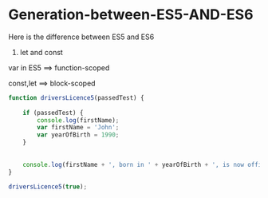 # Generation-between-ES5-AND-ES6
Here is the difference between ES5 and ES6

1. let and const

var in ES5 ==> function-scoped

const,let  ==> block-scoped


```javascript
function driversLicence5(passedTest) {
    
    if (passedTest) {
        console.log(firstName);
        var firstName = 'John';
        var yearOfBirth = 1990;
    }
    
    
    console.log(firstName + ', born in ' + yearOfBirth + ', is now officially allowed to drive a car.');
}

driversLicence5(true);
```
